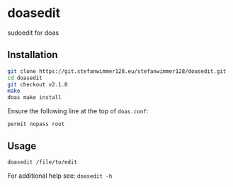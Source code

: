 # doasedit

sudoedit for doas

## Installation

```sh
git clone https://git.stefanwimmer128.eu/stefanwimmer128/doasedit.git
cd doasedit
git checkout v2.1.0
make
doas make install
```

Ensure the following line at the top of `doas.conf`:

```
permit nopass root
```

## Usage

```sh
doasedit /file/to/edit
```

For additional help see: `doasedit -h`
